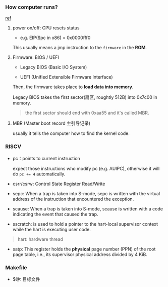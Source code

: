 ### How computer runs?

[ref](https://www.ruanyifeng.com/blog/2013/02/booting.html)

1. power on/off: CPU resets status

    - e.g. EIP($pc in x86) = 0x0000fff0

    This usually means a jmp instruction to the `firmware` in the **ROM**.

2. Firmware: BIOS / UEFI

    - Legacy BIOS (Basic I/O System)

    - UEFI (Unified Extensible Firmware Interface)

    Then, the firmware takes place to **load data into memory**.

    Legacy BIOS takes the first sector(扇区, roughtly 512B) into 0x7c00 in memory. 

    > the first sector should end with 0xaa55 and it's called MBR.

3. MBR (Master boot record 主引导记录)

    usually it tells the computer how to find the kernel code.



### RISCV

- pc：points to current instruction

    expect those instructions who modify pc (e.g. AUIPC), otherwise it will do `pc += 4` automatically.

- csrr/csrw: Control State Register Read/Write


- sepc: When a trap is taken into S-mode, sepc is written with the virtual address of the instruction that
encountered the exception.

- scause: When a trap is taken into S-mode, scause is written with a code indicating the event that caused the trap.

- sscratch: is used to hold a pointer to the hart-local supervisor context while the hart is
executing user code. 

> hart: hardware thread

- satp: This register holds the **physical** page number (PPN) of the root page table, i.e., its supervisor physical address
divided by 4 KiB.

### Makefile

- $@: 目标文件
